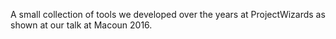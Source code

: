 A small collection of tools we developed over the years at ProjectWizards as shown at our talk at Macoun 2016. 